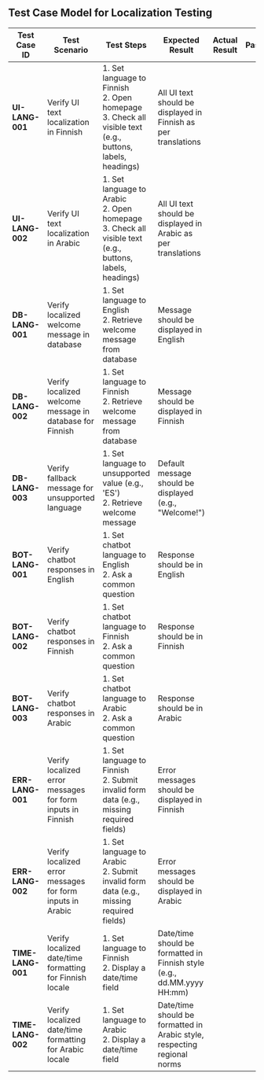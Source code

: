 ##  Test Case Model for Localization Testing

| **Test Case ID** | **Test Scenario** | **Test Steps** | **Expected Result** | **Actual Result** | **Pass/Fail** | **Comments** |
|------------------|-------------------|----------------|---------------------|------------------|---------------|-------------|
| **UI-LANG-001**  | Verify UI text localization in Finnish | 1. Set language to Finnish  <br> 2. Open homepage <br> 3. Check all visible text (e.g., buttons, labels, headings) | All UI text should be displayed in Finnish as per translations | | | |
| **UI-LANG-002**  | Verify UI text localization in Arabic | 1. Set language to Arabic <br> 2. Open homepage <br> 3. Check all visible text (e.g., buttons, labels, headings) | All UI text should be displayed in Arabic as per translations | | | |
| **DB-LANG-001**  | Verify localized welcome message in database | 1. Set language to English <br> 2. Retrieve welcome message from database | Message should be displayed in English | | | |
| **DB-LANG-002**  | Verify localized welcome message in database for Finnish | 1. Set language to Finnish <br> 2. Retrieve welcome message from database | Message should be displayed in Finnish | | | |
| **DB-LANG-003**  | Verify fallback message for unsupported language | 1. Set language to unsupported value (e.g., 'ES') <br> 2. Retrieve welcome message | Default message should be displayed (e.g., "Welcome!") | | | |
| **BOT-LANG-001** | Verify chatbot responses in English | 1. Set chatbot language to English <br> 2. Ask a common question | Response should be in English | | | |
| **BOT-LANG-002** | Verify chatbot responses in Finnish | 1. Set chatbot language to Finnish <br> 2. Ask a common question | Response should be in Finnish | | | |
| **BOT-LANG-003** | Verify chatbot responses in Arabic | 1. Set chatbot language to Arabic <br> 2. Ask a common question | Response should be in Arabic | | | |
| **ERR-LANG-001** | Verify localized error messages for form inputs in Finnish | 1. Set language to Finnish <br> 2. Submit invalid form data (e.g., missing required fields) | Error messages should be displayed in Finnish | | | |
| **ERR-LANG-002** | Verify localized error messages for form inputs in Arabic | 1. Set language to Arabic <br> 2. Submit invalid form data (e.g., missing required fields) | Error messages should be displayed in Arabic | | | |
| **TIME-LANG-001** | Verify localized date/time formatting for Finnish locale | 1. Set language to Finnish <br> 2. Display a date/time field | Date/time should be formatted in Finnish style (e.g., dd.MM.yyyy HH:mm) | | | |
| **TIME-LANG-002** | Verify localized date/time formatting for Arabic locale | 1. Set language to Arabic <br> 2. Display a date/time field | Date/time should be formatted in Arabic style, respecting regional norms | | | |
